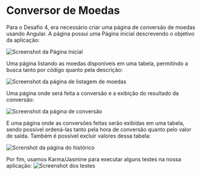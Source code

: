 # Conversor de Moedas

Para o Desafio 4, era necessário criar uma página de conversão de moedas usando Angular.
A página possui uma Página inicial descrevendo o objetivo da aplicação:

![Screenshot da Página Inicial](https://i.ibb.co/k5xzpfv/1.png)

Uma página listando as moedas disponíveis em uma tabela, permitindo a busca tanto por código quanto pela descrição:

![Screenshot da página de listagem de moedas](https://i.ibb.co/7gy0rfD/4.png)

Uma página onde será feita a conversão e a exibição do resultado da conversão:

![Screenshot da página de conversão](https://i.ibb.co/8Xzwn8F/3.png)

E uma página onde as conversões feitas serão exibidas em uma tabela, sendo possível ordená-las tanto pela hora de conversão quanto pelo valor de saída. Também é possível excluir valores dessa tabela:

![Screnshot da página do histórico](https://i.ibb.co/0QzqV61/7.png)

Por fim, usamos Karma/Jasmine para executar alguns testes na nossa aplicação:
![Screenshot dos testes](https://i.ibb.co/q9g32rv/screencapture-localhost-9876-2023-02-11-10-20-05.png)
